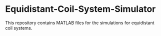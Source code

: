 # Equidistant-Coil-System-Simulator
This repository contains MATLAB files for the simulations for equidistant coil systems.
